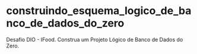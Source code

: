 # construindo_esquema_logico_de_banco_de_dados_do_zero
Desafio DIO - IFood.  Construa um Projeto Lógico de Banco de Dados do Zero.
